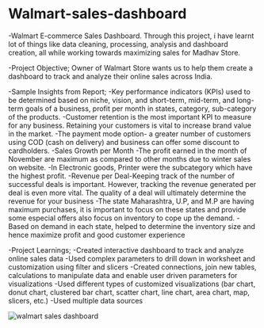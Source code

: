 # Walmart-sales-dashboard

-Walmart E-commerce Sales Dashboard. Through this project, i have learnt lot of things like data cleaning, processing, analysis and dashboard creation, all while working towards maximizing sales for Madhav Store.

-Project Objective;
Owner of Walmart Store wants us to help them create a dashboard to track and analyze their online sales across India.

-Sample Insights from Report;
-Key performance indicators (KPIs) used to be determined based on niche, vision, and short-term, mid-term, and long-term goals of a business, profit per month in states, category, sub-category of the products.
-Customer retention is the most important KPI to measure for any business. Retaining your customers is vital to increase brand value in the market.
-The payment mode option- a greater number of customers using COD (cash on delivery) and business can offer some discount to cardholders.
-Sales Growth per Month -The profit earned in the month of November are maximum as compared to other months due to winter sales on website.
-In Electronic goods, Printer were the subcategory which have the highest profit.
-Revenue per Deal-Keeping track of the number of successful deals is important. However, tracking the revenue generated per deal is even more vital. The quality of a deal will ultimately determine the revenue for your business
-The state Maharashtra, U.P, and M.P are having maximum purchases, it is important to focus on these states and provide some especial offers also focus on inventory to cope up the demand.
-Based on demand in each state, helped to determine the inventory size and hence maximize profit and good customer experience

-Project Learnings;
-Created interactive dashboard to track and analyze online sales data
-Used complex parameters to drill down in worksheet and customization using filter and slicers
-Created connections, join new tables, calculations to manipulate data and enable user driven parameters for visualizations
-Used different types of customized visualizations (bar chart, donut chart, clustered bar chart, scatter chart, line chart, area chart, map, slicers, etc.)
-Used multiple data sources

![walmart sales dashboard](https://user-images.githubusercontent.com/73175318/226312990-5cf1911a-5c7e-4b52-883e-919655ec7a60.PNG)
